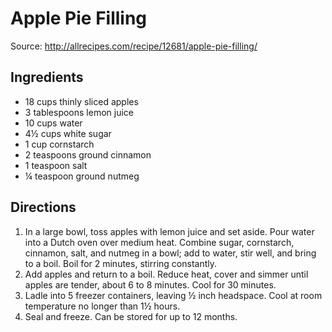 # Apple Pie Filling

Source: http://allrecipes.com/recipe/12681/apple-pie-filling/

## Ingredients
 * 18 cups thinly sliced apples
 * 3 tablespoons lemon juice
 * 10 cups water
 * 4½ cups white sugar
 * 1 cup cornstarch
 * 2 teaspoons ground cinnamon
 * 1 teaspoon salt
 * ¼ teaspoon ground nutmeg

## Directions
 1) In a large bowl, toss apples with lemon juice and set aside. Pour water into a Dutch oven over medium heat. Combine sugar, cornstarch, cinnamon, salt, and nutmeg in a bowl; add to water, stir well, and bring to a boil. Boil for 2 minutes, stirring constantly.
 2) Add apples and return to a boil. Reduce heat, cover and simmer until apples are tender, about 6 to 8 minutes. Cool for 30 minutes.
 3) Ladle into 5 freezer containers, leaving ½ inch headspace. Cool at room temperature no longer than 1½ hours.
 4) Seal and freeze. Can be stored for up to 12 months.
 